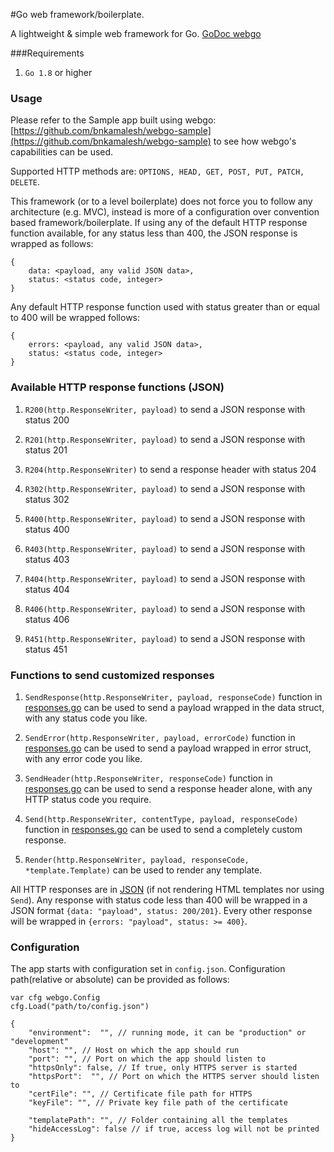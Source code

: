 #Go web framework/boilerplate.

A lightweight & simple web framework for Go.
[GoDoc webgo](https://godoc.org/github.com/bnkamalesh/webgo)


###Requirements

1. `Go 1.8` or higher


### Usage
Please refer to the Sample app built using webgo: [https://github.com/bnkamalesh/webgo-sample](https://github.com/bnkamalesh/webgo-sample) to see how webgo's capabilities can be used.

Supported HTTP methods are: `OPTIONS, HEAD, GET, POST, PUT, PATCH, DELETE`.

This framework (or to a level boilerplate) does not force you to follow any architecture (e.g. MVC), instead is more of a configuration over convention based framework/boilerplate. If using any of the default HTTP response function available, for any status less than 400, the JSON response is wrapped as follows:

```
{
	data: <payload, any valid JSON data>,
	status: <status code, integer>
}
```

Any default HTTP response function used with status greater than or equal to 400 will be wrapped 
follows:

```
{
	errors: <payload, any valid JSON data>,
	status: <status code, integer>
}
```
	
### Available HTTP response functions (JSON)
1. `R200(http.ResponseWriter, payload)` to send a JSON response with status 200

2. `R201(http.ResponseWriter, payload)` to send a JSON response with status 201

3. `R204(http.ResponseWriter)` to send a response header with status 204

4. `R302(http.ResponseWriter, payload)` to send a JSON response with status 302

5. `R400(http.ResponseWriter, payload)` to send a JSON response with status 400

6. `R403(http.ResponseWriter, payload)` to send a JSON response with status 403

7. `R404(http.ResponseWriter, payload)` to send a JSON response with status 404

7. `R406(http.ResponseWriter, payload)` to send a JSON response with status 406

8. `R451(http.ResponseWriter, payload)` to send a JSON response with status 451


### Functions to send customized responses

1. `SendResponse(http.ResponseWriter, payload, responseCode)` function in [responses.go](https://github.com/bnkamalesh/webgo/blob/master/responses.go) can be used to send a payload wrapped in the data struct, with any status code you like. 

2. `SendError(http.ResponseWriter, payload, errorCode)` function in [responses.go](https://github.com/bnkamalesh/webgo/blob/master/responses.go) can be used to send a payload wrapped in error struct, with any error code you like. 

3. `SendHeader(http.ResponseWriter, responseCode)` function in [responses.go](https://github.com/bnkamalesh/webgo/blob/master/responses.go) can be used to send a response header alone, with any HTTP status code you require.

4. `Send(http.ResponseWriter, contentType, payload, responseCode)` function in [responses.go](https://github.com/bnkamalesh/webgo/blob/master/responses.go) can be used to send a completely custom response.

5. `Render(http.ResponseWriter, payload, responseCode, *template.Template)` can be used to render any template.

All HTTP responses are in [JSON](https://en.wikipedia.org/wiki/JSON) (if not rendering HTML templates nor using `Send`). Any response with status code less than 400 will be wrapped in a JSON format `{data: "payload", status: 200/201}`. Every other response will be wrapped in `{errors: "payload", status: >= 400}`.

### Configuration

The app starts with configuration set in `config.json`. Configuration path(relative or absolute) can be provided as follows:

```
var cfg webgo.Config
cfg.Load("path/to/config.json")
```

```
{
	"environment":  "", // running mode, it can be "production" or "development"
	"host": "", // Host on which the app should run
	"port": "", // Port on which the app should listen to
	"httpsOnly": false, // If true, only HTTPS server is started
	"httpsPort":  "", // Port on which the HTTPS server should listen to
	"certFile": "", // Certificate file path for HTTPS
	"keyFile": "", // Private key file path of the certificate

	"templatePath": "", // Folder containing all the templates
	"hideAccessLog": false // if true, access log will not be printed
}
```
